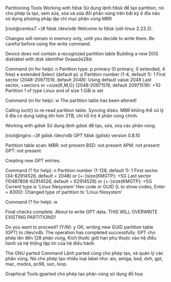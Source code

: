 Partitioning Tools
Working with fdisk
Sử dụng lệnh fdisk để tạo partition, nó cho phép ta tạo, xem sửa, xóa và sửa đổi phân vùng trên bất kỳ ổ đĩa nào sử dụng phương pháp lập chỉ mục phân vùng MBR

[root@centos7 ~]# fdisk /dev/sdb
Welcome to fdisk (util-linux 2.23.2).

Changes will remain in memory only, until you decide to write them.
Be careful before using the write command.

Device does not contain a recognized partition table
Building a new DOS disklabel with disk identifier 0xaaa2e28d.

Command (m for help): n
Partition type:
   p   primary (0 primary, 0 extended, 4 free)
   e   extended
Select (default p): p
Partition number (1-4, default 1): 1
First sector (2048-20971519, default 2048):
Using default value 2048
Last sector, +sectors or +size{K,M,G} (2048-20971519, default 20971519): +1G
Partition 1 of type Linux and of size 1 GiB is set

Command (m for help): w
The partition table has been altered!

Calling ioctl() to re-read partition table.
Syncing disks.
MBR không thể xử lý ổ đĩa có dung lượng lớn hơn 2TB, chỉ hỗ trợ 4 phân vùng chính.

Working with gdisk
Sử dụng lệnh gdisk để tạo, sửa, xóa các phân vùng.

[root@nginx ~]# gdisk /dev/vdb
GPT fdisk (gdisk) version 0.8.10

Partition table scan:
  MBR: not present
  BSD: not present
  APM: not present
  GPT: not present

Creating new GPT entries.

Command (? for help): n
Partition number (1-128, default 1): 1
First sector (34-62914526, default = 2048) or {+-}size{KMGTP}: +5G
Last sector (10487808-62914526, default = 62914526) or {+-}size{KMGTP}: +5G
Current type is 'Linux filesystem'
Hex code or GUID (L to show codes, Enter = 8300):
Changed type of partition to 'Linux filesystem'

Command (? for help): w

Final checks complete. About to write GPT data. THIS WILL OVERWRITE EXISTING
PARTITIONS!!

Do you want to proceed? (Y/N): y
OK; writing new GUID partition table (GPT) to /dev/vdb.
The operation has completed successfully.
GPT cho phép lên đến 128 phân vùng, Kích thước giới hạn phụ thuộc vào hệ điều hành và hệ thống tập tin của hệ điều hành.

The GNU parted Command
Lệnh parted cũng cho phép tạo, và quản lý các phân vùng. Nó cho phép tạo nhiều loại label như: aix, amiga, bsd, dvh, gpt, mac, msdos, pc98, sun, loop.

Graphical Tools
gparted cho phép tạo phân vùng sử dụng đồ họa